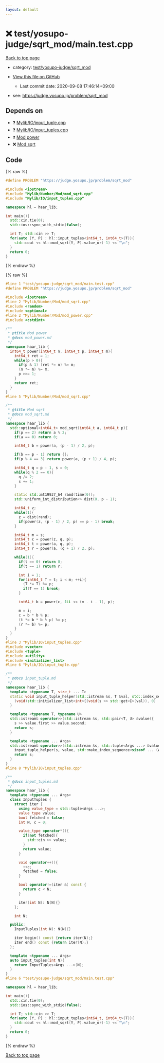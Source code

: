 ```yaml
---
layout: default
---
```


<!-- mathjax config similar to math.stackexchange -->
<script type="text/javascript" async
  src="https://cdnjs.cloudflare.com/ajax/libs/mathjax/2.7.5/MathJax.js?config=TeX-MML-AM_CHTML">
</script>
<script type="text/x-mathjax-config">
  MathJax.Hub.Config({
    TeX: { equationNumbers: { autoNumber: "AMS" }},
    tex2jax: {
      inlineMath: [ ['$','$'] ],
      processEscapes: true
    },
    "HTML-CSS": { matchFontHeight: false },
    displayAlign: "left",
    displayIndent: "2em"
  });
</script>

<script type="text/javascript" src="https://cdnjs.cloudflare.com/ajax/libs/jquery/3.4.1/jquery.min.js"></script>
<script src="https://cdn.jsdelivr.net/npm/jquery-balloon-js@1.1.2/jquery.balloon.min.js" integrity="sha256-ZEYs9VrgAeNuPvs15E39OsyOJaIkXEEt10fzxJ20+2I=" crossorigin="anonymous"></script>
<script type="text/javascript" src="../../../../assets/js/copy-button.js"></script>
<link rel="stylesheet" href="../../../../assets/css/copy-button.css" />


# :x: test/yosupo-judge/sqrt_mod/main.test.cpp

<a href="../../../../index.html">Back to top page</a>

* category: <a href="../../../../index.html#0a1953e1c2bd6e0f6d5a522af5f0929c">test/yosupo-judge/sqrt_mod</a>
* <a href="{{ site.github.repository_url }}/blob/master/test/yosupo-judge/sqrt_mod/main.test.cpp">View this file on GitHub</a>
    - Last commit date: 2020-09-08 17:46:14+09:00


* see: <a href="https://judge.yosupo.jp/problem/sqrt_mod">https://judge.yosupo.jp/problem/sqrt_mod</a>


## Depends on

* :question: <a href="../../../../library/Mylib/IO/input_tuple.cpp.html">Mylib/IO/input_tuple.cpp</a>
* :question: <a href="../../../../library/Mylib/IO/input_tuples.cpp.html">Mylib/IO/input_tuples.cpp</a>
* :question: <a href="../../../../library/Mylib/Number/Mod/mod_power.cpp.html">Mod power</a>
* :x: <a href="../../../../library/Mylib/Number/Mod/mod_sqrt.cpp.html">Mod sqrt</a>


## Code

<a id="unbundled"></a>
{% raw %}
```cpp
#define PROBLEM "https://judge.yosupo.jp/problem/sqrt_mod"

#include <iostream>
#include "Mylib/Number/Mod/mod_sqrt.cpp"
#include "Mylib/IO/input_tuples.cpp"

namespace hl = haar_lib;

int main(){
  std::cin.tie(0);
  std::ios::sync_with_stdio(false);

  int T; std::cin >> T;
  for(auto [Y, P] : hl::input_tuples<int64_t, int64_t>(T)){
    std::cout << hl::mod_sqrt(Y, P).value_or(-1) << "\n";
  }
  return 0;
}

```
{% endraw %}

<a id="bundled"></a>
{% raw %}
```cpp
#line 1 "test/yosupo-judge/sqrt_mod/main.test.cpp"
#define PROBLEM "https://judge.yosupo.jp/problem/sqrt_mod"

#include <iostream>
#line 2 "Mylib/Number/Mod/mod_sqrt.cpp"
#include <random>
#include <optional>
#line 2 "Mylib/Number/Mod/mod_power.cpp"
#include <cstdint>

/**
 * @title Mod power
 * @docs mod_power.md
 */
namespace haar_lib {
  int64_t power(int64_t n, int64_t p, int64_t m){
    int64_t ret = 1;
    while(p > 0){
      if(p & 1) (ret *= n) %= m;
      (n *= n) %= m;
      p >>= 1;
    }
    return ret;
  }
}
#line 5 "Mylib/Number/Mod/mod_sqrt.cpp"

/**
 * @title Mod sqrt
 * @docs mod_sqrt.md
 */
namespace haar_lib {
  std::optional<int64_t> mod_sqrt(int64_t a, int64_t p){
    if(p == 2) return a % 2;
    if(a == 0) return 0;

    int64_t b = power(a, (p - 1) / 2, p);

    if(b == p - 1) return {};
    if(p % 4 == 3) return power(a, (p + 1) / 4, p);

    int64_t q = p - 1, s = 0;
    while(q % 2 == 0){
      q /= 2;
      s += 1;
    }

    static std::mt19937_64 rand(time(0));
    std::uniform_int_distribution<> dist(0, p - 1);

    int64_t z;
    while(1){
      z = dist(rand);
      if(power(z, (p - 1) / 2, p) == p - 1) break;
    }

    int64_t m = s;
    int64_t c = power(z, q, p);
    int64_t t = power(a, q, p);
    int64_t r = power(a, (q + 1) / 2, p);

    while(1){
      if(t == 0) return 0;
      if(t == 1) return r;

      int i = 1;
      for(int64_t T = t; i < m; ++i){
        (T *= T) %= p;
        if(T == 1) break;
      }

      int64_t b = power(c, 1LL << (m - i - 1), p);

      m = i;
      c = b * b % p;
      (t *= b * b % p) %= p;
      (r *= b) %= p;
    }
  }
}
#line 3 "Mylib/IO/input_tuples.cpp"
#include <vector>
#include <tuple>
#include <utility>
#include <initializer_list>
#line 6 "Mylib/IO/input_tuple.cpp"

/**
 * @docs input_tuple.md
 */
namespace haar_lib {
  template <typename T, size_t ... I>
  static void input_tuple_helper(std::istream &s, T &val, std::index_sequence<I ...>){
    (void)std::initializer_list<int>{(void(s >> std::get<I>(val)), 0) ...};
  }

  template <typename T, typename U>
  std::istream& operator>>(std::istream &s, std::pair<T, U> &value){
    s >> value.first >> value.second;
    return s;
  }

  template <typename ... Args>
  std::istream& operator>>(std::istream &s, std::tuple<Args ...> &value){
    input_tuple_helper(s, value, std::make_index_sequence<sizeof ... (Args)>());
    return s;
  }
}
#line 8 "Mylib/IO/input_tuples.cpp"

/**
 * @docs input_tuples.md
 */
namespace haar_lib {
  template <typename ... Args>
  class InputTuples {
    struct iter {
      using value_type = std::tuple<Args ...>;
      value_type value;
      bool fetched = false;
      int N, c = 0;

      value_type operator*(){
        if(not fetched){
          std::cin >> value;
        }
        return value;
      }

      void operator++(){
        ++c;
        fetched = false;
      }

      bool operator!=(iter &) const {
        return c < N;
      }

      iter(int N): N(N){}
    };

    int N;

  public:
    InputTuples(int N): N(N){}

    iter begin() const {return iter(N);}
    iter end() const {return iter(N);}
  };

  template <typename ... Args>
  auto input_tuples(int N){
    return InputTuples<Args ...>(N);
  }
}
#line 6 "test/yosupo-judge/sqrt_mod/main.test.cpp"

namespace hl = haar_lib;

int main(){
  std::cin.tie(0);
  std::ios::sync_with_stdio(false);

  int T; std::cin >> T;
  for(auto [Y, P] : hl::input_tuples<int64_t, int64_t>(T)){
    std::cout << hl::mod_sqrt(Y, P).value_or(-1) << "\n";
  }
  return 0;
}

```
{% endraw %}

<a href="../../../../index.html">Back to top page</a>

